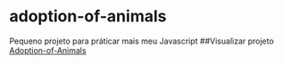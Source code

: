 # adoption-of-animals
Pequeno projeto para práticar mais meu Javascript
##Visualizar projeto
<a href="https://adoption-of-animals-luizdominisini.vercel.app/">Adoption-of-Animals</a>
